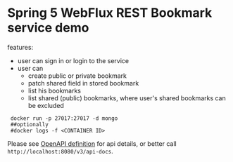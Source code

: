 # Spring 5 WebFlux REST Bookmark service demo
 

features:
- user can sign in or login to the service
- user can 
    - create public or private bookmark
    - patch shared field in stored bookmark
    - list his bookmarks
    - list shared (public) bookmarks, where user's shared bookmarks can be excluded


```shell
 docker run -p 27017:27017 -d mongo
 ##optionally
 #docker logs -f <CONTAINER ID>
```

Please see [OpenAPI definition](./OpenApiDefinition.md) for api details, or better call `http://localhost:8080/v3/api-docs`.
